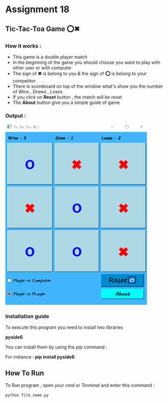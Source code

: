 # Assignment 18

## Tic-Tac-Toa Game ⭕✖

### How it works :

- This game is a double player match
- In the beginning of the game you should choose you want to play with other user or with computer
- The sign of **✖** is belong to you & the sign of **⭕** is belong to your competitor
- There is scoreboard on top of the window what's show you the number of *Wins* , *Draws* , *Loses*
- If you click on **Reset** button , the match will be reset
- The **About** button give you a simple guide of game 


 ### Output :

 ![concentric](Tic-Tac-Toa.png)
 

### Installation guide
To execute this program you need to install two libraries

**pyside6** 

You can install them by using the *pip* command :

For instance :
**pip install pyside6**


## How To Run

To Run program , open your *cmd* or *Terminal* and enter this command :

```
python file_name.py
```
